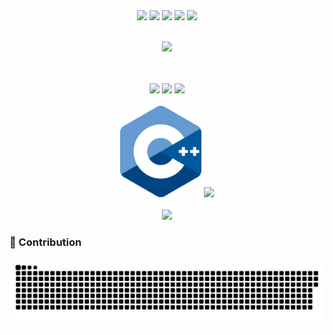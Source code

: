 <br>
<br>

<p align="center">
  <img src="https://media.giphy.com/media/XAxylRMCdpbEWUAvr8/giphy.gif" width="150">
  <img src="https://media.giphy.com/media/fsEaZldNC8A1PJ3mwp/giphy.gif" width="150">
  <img src="https://media.giphy.com/media/Sr8xDpMwVKOHUWDVRD/giphy.gif" width="150">
  <img src="https://media3.giphy.com/media/ln7z2eWriiQAllfVcn/200w.webp" width="150">
  <img src="https://media.giphy.com/media/hO8uTzEOefFh3Yv5gm/giphy.gif" width="180">
  <br>
  <br>
  <p align="center">
  <img src="https://camo.githubusercontent.com/936a08778c7e4885053d148c07bbd2339dfbdd80/68747470733a2f2f6665726f73732e6e65742f782f6e6f6465322e676966" />
  <!--<img src="https://media.giphy.com/media/MCRQ0Nkn4KfeQDdM7N/giphy.gif" width="200"> -->
 
  </p>
  </p>
  
  <p align="center">
  
  <br>
  <br>
  <img src="https://i.giphy.com/media/eNAsjO55tPbgaor7ma/200w.webp" width="150">
  <img src="https://media.giphy.com/media/kH1DBkPNyZPOk0BxrM/giphy.gif" width="150">
  <img src="https://i.giphy.com/media/KzJkzjggfGN5Py6nkT/200.webp" width="150">
  <br>
  <br>
  <img src="https://github.com/tannuchoudhary/tannuchoudhary/blob/main/image/ISO_C%2B%2B_Logo.svg" width="130">
  <img src="https://i.giphy.com/media/LMt9638dO8dftAjtco/200.webp" width="130">
  
<!--   <img src="https://media.giphy.com/media/qHzzDO357GwCBpn8uT/giphy.gif" width="100">
  <img src="https://media.giphy.com/media/FVOmnX9L69CoQntslz/giphy.gif" width="100">
  <img src="https://media.giphy.com/media/V8y1y1FzxDETVUtQE4/giphy.gif" width="100"> -->
                                                                                 
<br>
<br>
   <img src="https://media.giphy.com/media/j3hl83ILQ5aQJJspLu/giphy.gif" width="800">                                                                            
  
<br>
  </code>
</p>

### 🚀 Contribution
<picture>
  <source media="(prefers-color-scheme: dark)" srcset="./assets/contri-dark.svg" />
  <source media="(prefers-color-scheme: light)" srcset="./assets/contri.svg" />
  <img alt="github-snake" src="./assets/contri-dark.svg" />
</picture>
